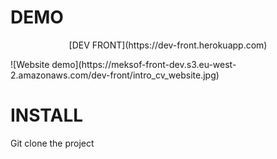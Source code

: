 # DEMO
<p style="text-align: center;">[DEV FRONT](https://dev-front.herokuapp.com)</p>
![Website demo](https://meksof-front-dev.s3.eu-west-2.amazonaws.com/dev-front/intro_cv_website.jpg)

# INSTALL
Git clone the project
